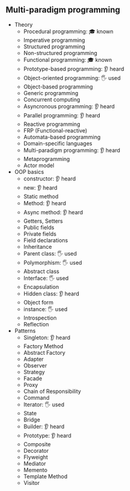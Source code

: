 ## Multi-paradigm programming

- Theory
  - Procedural programming: 🎓 known
  - Imperative programming
  - Structured programming
  - Non-structured programming
  - Functional programming: 🎓 known
  - Prototype-based programming: 👂 heard
  - Object-oriented programming: 🖐️ used
  - Object-based programming
  - Generic programming
  - Concurrent computing
  - Asyncronous programming: 👂 heard
  - Parallel programming: 👂 heard
  - Reactive programming
  - FRP (Functional-reactive)
  - Automata-based programming
  - Domain-specific languages
  - Multi-paradigm programming: 👂 heard
  - Metaprogramming
  - Actor model
- OOP basics
  - constructor: 👂 heard
  - new: 👂 heard
  - Static method
  - Method: 👂 heard
  - Async method: 👂 heard
  - Getters, Setters
  - Public fields
  - Private fields
  - Field declarations
  - Inheritance
  - Parent class: 🖐️ used
  - Polymorphism: 🖐️ used
  - Abstract class
  - Interface: 🖐️ used
  - Encapsulation
  - Hidden class: 👂 heard
  - Object form
  - instance: 🖐️ used
  - Introspection
  - Reflection
- Patterns
  - Singleton: 👂 heard
  - Factory Method
  - Abstract Factory
  - Adapter
  - Observer
  - Strategy
  - Facade
  - Proxy
  - Chain of Responsibility
  - Command
  - Iterator: 🖐️ used
  - State
  - Bridge
  - Builder: 👂 heard
  - Prototype: 👂 heard
  - Composite
  - Decorator
  - Flyweight
  - Mediator
  - Memento
  - Template Method
  - Visitor
